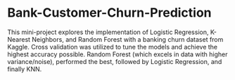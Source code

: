 # Bank-Customer-Churn-Prediction

This mini-project explores the implementation of Logistic Regression, K-Nearest Neighbors, and Random Forest with a banking churn dataset from Kaggle. Cross validation was utilized to tune the models and achieve the highest accuracy possible. Random Forest (which excels in data with higher variance/noise), performed the best, followed by Logistic Regression, and finally KNN.
